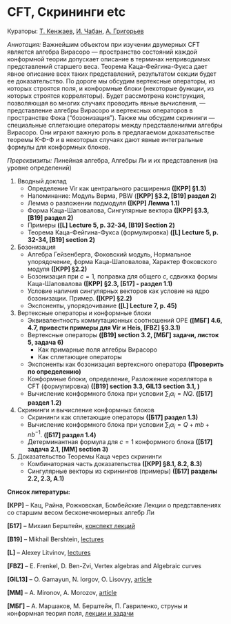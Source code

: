 # CFT, Скрининги etc 

Кураторы: [Т. Кенжаев](kenzhaev_t_d@mail.ru), [И. Чабан](miraishihara@gmail.com), [А. Григорьев](andrey4287252@gmail.com)

*Аннотация:* Важнейшим объектом при изучении двумерных CFT является алгебра Вирасоро — пространство состояний каждой конформной теории допускает описание в терминах неприводимых представлений старшего веса. Теорема Каца-Фейгина-Фукса дает явное описание всех таких представлений,  результатом секции будет ее доказательство. По дороге мы обсудим вертексные операторы, из которых строятся поля, и  конформные блоки (некоторые функции, из которых строятся корреляторы). Будет рассмотрена конструкция, позволяющая во многих случаях проводить явные вычисления, — представление алгебры Вирасоро и вертексных операторов в пространстве Фока (“бозонизация”). Также мы обсудим скрининги — специальные сплетающие операторы между представлениями алгебры Вирасоро. Они играют важную роль в предлагаемом доказательстве теоремы К-Ф-Ф и в некоторых случаях дают явные интегральные формулы для конформных блоков.

*Пререквизиты:* Линейная алгебра, Алгебры Ли и их представления (на уровне определений)

1. Вводный доклад
   - Определение Vir как центрального расширения **([КРР] §1.3)**
   - Напоминание: Модуль Верма, PBW (**[КРР] §3.2, [B19] раздел 2**)
   - Лемма о разложении подмодуля **([КРР] Лемма 1.1)**
   - Форма Каца-Шаповалова, Сингулярные вектора **([КРР] §3.3, [B19] раздел 2)**
   - Примеры **([L] Lecture 5, p. 32-34, [B19] Section 2)**
   - Теорема Каца-Фейгина-Фукса (формулировка) **([L] Lecture 5, p. 32-34, [B19] section 2)**
1. Бозонизация
   - Алгебра Гейзенберга, Фоковский модуль, Нормальное упорядочение, форма Каца-Шаповалова, Характер Фоковского модуля **([КРР] §2.2)**
   - Бозонизация при $c = 1$, поправка для общего $c$, сдвижка формы Каца-Шаповалова **([КРР] §2.3, [Б17] - раздел 1.1)**
   - Условие наличия сингулярных векторов как условие на ядро бозонизации. Пример. **([КРР] §2.2)**
   - Экспоненты, упорядочивание **([L] Lecture 7, p. 45)**
1. Вертексные операторы и конформные блоки
   - Эквивалентность коммутационных соотношений OPE **([МБГ]  4.6, 4.7, привести примеры для Vir и Heis, [FBZ] §3.3.1)**
   - Вертексные операторы **([B19] section 3.2, [МБГ] задачи, листок 5, задача 6)**
      - Как примарные поля алгебры Вирасоро 
      - Как сплетающие операторы
   - Экспоненты как бозонизация вертексного оператора **(Проверить по определению)**
   - Конформные блоки, определение, Разложение кореллятора в CFT (формулировка) **([B19] section 3.3, GIL13 section 3.1, )**
   - Вычисление конформного блока при условии $\sum_{i}\alpha_i = NQ$. **([Б17]  раздел 1.2)**
1. Скрининги и вычисление конформных блоков
   - Скрининги как сплетающие операторы **([Б17]  раздел 1.3)**
   - Вычисление конформного блока при условии $\sum_{i}\alpha_i = Q + mb + nb^{-1}$. **([Б17]  раздел 1.4)**
   - Детерминантная формула для $c = 1$ конформного блока **([Б17]  задача 2.1, [MM]  section 3)**
1. Доказательство Теоремы Каца через скрининги
   - Комбинаторная часть доказательства **([КРР] §8.1, 8.2, 8.3)**
   - Сингулярные векторы из скринингов (примеры)  **([Б17]  разделы 2.2, 2.3, А.1)**	

**Список литературы:**

**[КРР]** – Кац, Райна, Рожковская, Бомбейские Лекции о представлениях со старшим весом бесконечномерных алгебр Ли

**[Б17]** – Михаил Берштейн, [конспект лекций](http://qft.itp.ac.ru/mbersht/CFT/2017/Lectures2017.pdf)

**[B19]** – Mikhail Bershtein, [lectures](http://qft.itp.ac.ru/mbersht/CFT/2019/Lectures2019.pdf)

**[L]** – Alexey Litvinov, [lectures](http://strings.itp.ac.ru/Lecture-Notes/CFT2022.pdf)

**[FBZ]** – E. Frenkel, D. Ben-Zvi, Vertex algebras and Algebraic curves

**[GIL13]** – O. Gamayun, N. Iorgov, O. Lisovyy, [article](https://arxiv.org/abs/1302.1832)

**[MM]**  – A. Mironov, A. Morozov, [article](https://arxiv.org/abs/1707.02443)

**[МБГ]**  – А. Маршаков, М. Берштейн, П. Гавриленко, струны и конформная теория поля, [лекции и задачи](https://math.hse.ru/cft2016)
